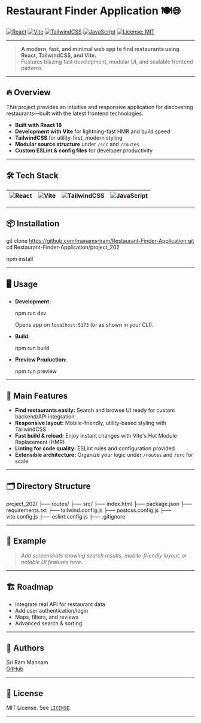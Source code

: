# Restaurant Finder Application 🍽️🌐

[![React](https://img.shields.io/badge/React-18.3-blue?logo=react)](https://react.dev/)
[![Vite](https://img.shields.io/badge/Vite-5.4-purple?logo=vite&logoColor=white)](https://vitejs.dev/)
[![TailwindCSS](https://img.shields.io/badge/TailwindCSS-3.4-38B2AC?logo=tailwindcss)](https://tailwindcss.com/)
[![JavaScript](https://img.shields.io/badge/JavaScript-ES2023-F7DF1E?logo=javascript)](https://developer.mozilla.org/en-US/docs/Web/JavaScript)
[![License: MIT](https://img.shields.io/badge/License-MIT-yellow.svg)](LICENSE)

---

> **A modern, fast, and minimal web app to find restaurants using React, TailwindCSS, and Vite.**  
> Features blazing fast development, modular UI, and scalable frontend patterns.

---

## 🔥 Overview

This project provides an intuitive and responsive application for discovering restaurants—built with the latest frontend technologies.

- **Built with React 18**
- **Development with Vite** for lightning-fast HMR and build speed
- **TailwindCSS** for utility-first, modern styling
- **Modular source structure** under `/src` and `/routes`
- **Custom ESLint & config files** for developer productivity

---

## 🛠️ Tech Stack

| ![React](https://img.shields.io/badge/-React-61DAFB?logo=react) | ![Vite](https://img.shields.io/badge/-Vite-646CFF?logo=vite) | ![TailwindCSS](https://img.shields.io/badge/-Tailwind-38B2AC?logo=tailwindcss) | ![JavaScript](https://img.shields.io/badge/-JavaScript-F7DF1E?logo=javascript) |
|:--:|:--:|:--:|:--:|

---

## 📦 Installation


git clone https://github.com/manamsriram/Restaurant-Finder-Application.git
cd Restaurant-Finder-Application/project_202

npm install


---

## 🖥️ Usage

- **Development:**  
  
  npm run dev
  
  Opens app on `localhost:5173` (or as shown in your CLI).

- **Build:**

  npm run build

- **Preview Production:**

  npm run preview

---

## 📂 Main Features

- **Find restaurants easily:** Search and browse UI ready for custom backend/API integration
- **Responsive layout:** Mobile-friendly, utility-based styling with TailwindCSS
- **Fast build & reload:** Enjoy instant changes with Vite's Hot Module Replacement (HMR)
- **Linting for code quality:** ESLint rules and configuration provided
- **Extensible architecture:** Organize your logic under `/routes` and `/src` for scale

---

## 🗂️ Directory Structure

project_202/
├── routes/
├── src/
├── index.html
├── package.json
├── requirements.txt
├── tailwind.config.js
├── postcss.config.js
├── vite.config.js
├── eslint.config.js
├── .gitignore

---

## 🚦 Example

> *Add screenshots showing search results, mobile-friendly layout, or notable UI features here.*

---

## 🏗️ Roadmap

- Integrate real API for restaurant data
- Add user authentication/login
- Maps, filters, and reviews
- Advanced search & sorting

---

## 👤 Authors

Sri Ram Mannam  
[GitHub](https://github.com/manamsriram)

---

## 📜 License

MIT License. See [`LICENSE`](LICENSE).

---
